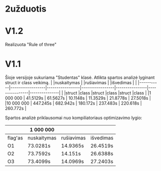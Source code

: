 # 2užduotis
# V1.2
Realizuota "Rule of three"
# V1.1
Šioje versijoje sukuriama "Studentas" klasė.
Atlikta spartos analizė lyginant struct ir class veikimą.
|           |nuskaitymas       |                 |rušiavimas       |                |išvedimas       |               |
|-----------|------------------|-----------------|-----------------|----------------|----------------|---------------|
|           |struct            |class            |struct           |class           |struct          |class          |
|1 000 000  | 41.5129s         | 61.5627s        |  10.1148s       |  11.3529s      |   21.8778s     |  27.5018s     |
|10 000 000 | 447.245s         | 682.942s        |  180.172s       |  237.483s      |   220.618s     |  260.772s     |

Spartos analizė priklausomai nuo kompiliatoriaus optimizavimo lygio:

|           | 1 000 000 |          |         |
|-----------|-----------|----------|---------|
|flag'as    |nuskaitymas|rušiavimas|išvedimas|
|O1         |73.0281s   |14.9365s  |26.4519s |
|O2         |73.7592s   |14.151s   |26.6388s |
|O3         |73.4099s   |14.0969s  |27.2403s |
